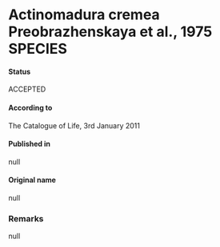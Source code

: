 # Actinomadura cremea Preobrazhenskaya et al., 1975 SPECIES

#### Status
ACCEPTED

#### According to
The Catalogue of Life, 3rd January 2011

#### Published in
null

#### Original name
null

### Remarks
null